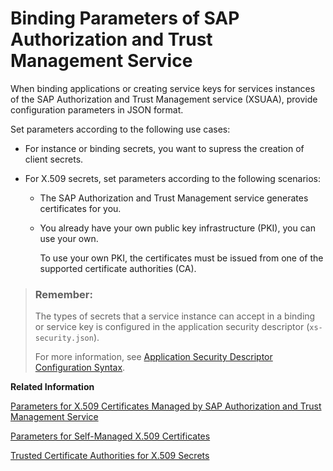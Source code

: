 <!-- loio3240307e513e4bceaa75e4134d337fab -->

# Binding Parameters of SAP Authorization and Trust Management Service

When binding applications or creating service keys for services instances of the SAP Authorization and Trust Management service \(XSUAA\), provide configuration parameters in JSON format.

Set parameters according to the following use cases:

-   For instance or binding secrets, you want to supress the creation of client secrets.

-   For X.509 secrets, set parameters according to the following scenarios:

    -   The SAP Authorization and Trust Management service generates certificates for you.

    -   You already have your own public key infrastructure \(PKI\), you can use your own.

        To use your own PKI, the certificates must be issued from one of the supported certificate authorities \(CA\).



> ### Remember:  
> The types of secrets that a service instance can accept in a binding or service key is configured in the application security descriptor \(`xs-security.json`\).
> 
> For more information, see [Application Security Descriptor Configuration Syntax](../30-development/application-security-descriptor-configuration-syntax-517895a.md).

**Related Information**  




[Parameters for X.509 Certificates Managed by SAP Authorization and Trust Management Service](parameters-for-x-509-certificates-managed-by-sap-authorization-and-trust-management-servi-436ed68.md "Use the parameters to have the service generate X.509 certificates for you.")

[Parameters for Self-Managed X.509 Certificates](parameters-for-self-managed-x-509-certificates-5168df6.md "Use these parameters to provide your own certificates for a binding or service key to service instances of the SAP Authorization and Trust Management service (XSUAA).")

[Trusted Certificate Authorities for X.509 Secrets](trusted-certificate-authorities-for-x-509-secrets-edd5613.md "Service instances of the SAP Authorization and Trust Management service (XSUAA) trust the following certificate authorities (CA). To use your own public key infrastructure (PKI) for bindings, the certificates must be issued from one of these CAs.")

